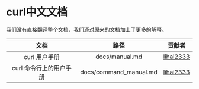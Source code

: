 # curl中文文档

我们没有直接翻译整个文档，我们还对原来的文档加上了更多的解释。

|文档|路径|贡献者|
|:-:|:-:|:-:|
|curl 用户手册|docs/manual.md|[lihai2333](https://github.com/lihai2333)|
|curl 命令行上的用户手册|docs/command\_manual.md|[lihai2333](https://github.com/lihai2333)
